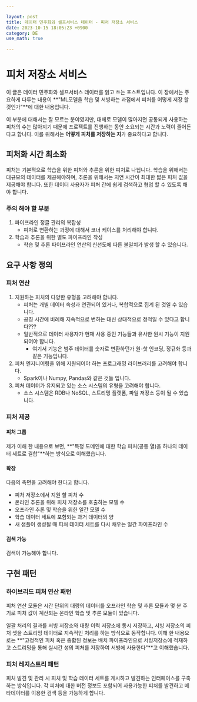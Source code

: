 ```yaml
---

layout: post
title: 데이터 민주화와 셀프서비스 데이터 - 피처 저장소 서비스
date: 2023-10-15 18:05:23 +0900
category: DE
use_math: true

---
```


# 피처 저장소 서비스

이 글은 데이터 민주화와 셀프서비스 데이터를 읽고 쓰는 포스트입니다. 이 장에서는 주요하게 다루는 내용이 **"ML모델을 학습 및 서빙하는 과점에서 피처를 어떻게 저장 할 것인가"**에 대한 내용입니다.

이 부분에 대해서는 잘 모르는 분야였지만, 대체로 모델이 많아지면 공통되게 사용하는 피처의 수는 많아지기 때문에 프로젝트를 진행하는 동안 소요되는 시간과 노력이 줄어든다고 합니다. 이를 위해서는 **어떻게 피처를 저장하는 지**가 중요하다고 합니다.

## 피처화 시간 최소화

피처는 기본적으로 학습을 위한 피처와 추론을 위한 피처로 나뉩니다. 학습을 위해서는 대규모의 데이터를 제공해야하며, 추론을 위해서는 지연 시간이 최대한 짧은 피처 값을 제공해야 합니다. 또한 데이터 사용자가 피처 간에 쉽게 검색하고 협업 할 수 있도록 해야 합니다.

### 주의 해야 할 부분

1. 파이프라인 정글 관리의 복잡성
	- 피처로 변환하는 과정에 대해서 코너 케이스를 처리해야 합니다.
2. 학습과 추론을 위한 별도 파이프라인 작성
	- 학습 및 추론 파이프라인 연산의 신선도에 따른 불일치가 발생 할 수 있습니다.

## 요구 사항 정의

### 피처 연산

1. 지원하는 피처의 다양한 유형을 고려해야 합니다.
	- 피처는 개별 데이터 속성과 연관되어 있거나, 복합적으로 집계 된 것일 수 있습니다.
	- 공칭 시간에 비례해 지속적으로 변하는 대신 상대적으로 정적일 수 있다고 합니다???
	- 일반적으로 데이터 사용자가 현재 사용 중인 기능들과 유사한 원시 기능이 지원 되어야 합니다.
		- 여기서 기능은 범주 데이터를 숫자로 변환하던가 원-핫 인코딩, 정규화 등과 같은 기능입니다.
2. 피처 엔지니어링을 위해 지원되어야 하는 프로그래밍 라이브러리를 고려해야 합니다.
	- Spark이나 Numpy, Pandas와 같은 것들 입니다.
3. 피처 데이터가 유지되고 있는 소스 시스템의 유형을 고려해야 합니다.
	- 소스 시스템은 RDB나 NoSQL, 스트리밍 플랫폼, 파일 저장소 등이 될 수 있습니다.

### 피처 제공

#### 피처 그룹

제가 이해 한 내용으로 보면, **"특정 도메인에 대한 학습 피처(공통 열)을 하나의 데이터 세트로 결합"**하는 방식으로 이해했습니다.

#### 확장

다음의 측면을 고려해야 한다고 합니다.

- 피처 저장소에서 지원 할 피처 수
- 온라인 추론을 위해 피처 저장소를 호출하는 모델 수
- 오프라인 추론 및 학습을 위한 일간 모델 수
- 학습 데이터 세트에 포함되는 과거 데이터의 양
- 새 샘플이 생성될 때 피처 데이터 세트를 다시 채우는 일간 파이프라인 수

#### 검색 가능

검색이 가능해야 합니다.

## 구현 패턴

### 하이브리드 피처 연산 패턴

피처 연산 모듈은 시간 단위의 대량의 데이터를 오프라인 학습 및 추론 모듈과 몇 분 주기로 피처 값이 계산되는 온라인 학습 및 추론 모듈이 있습니다.

일괄 처리의 결과를 서빙 저장소와 대량 이력 저장소에 동시 저장하고, 서빙 저장소의 피처 셋을 스트리밍 데이터로 지속적인 처리를 하는 방식으로 동작합니다. 이해 한 내용으로는 **"고정적인 피처 혹은 종합된 정보는 배치 파이프라인으로 서빙저장소에 적재하고 스트리밍을 통해 실시간 성의 피처를 저장하여 서빙에 사용한다"**고 이해했습니다.

### 피처 레지스트리 패턴

피처 발견 및 관리 시 피처 및 학습 데이터 세트를 게시하고 발견하는 인터페이스를 구축하는 방식입니다. 각 피처에 대한 버전 정보도 포함되어 사용가능한 피처를 발견하고 메타데이터를 이용한 검색 등을 가능하게 합니다.

